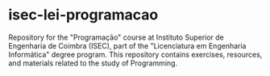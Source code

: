 # isec-lei-programacao
Repository for the "Programação" course at Instituto Superior de Engenharia de Coimbra (ISEC), part of the "Licenciatura em Engenharia Informática" degree program. This repository contains exercises, resources, and materials related to the study of Programming.
